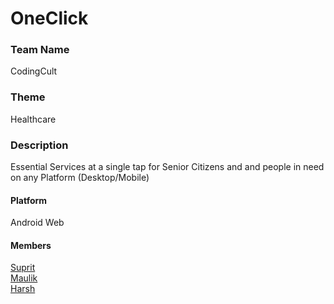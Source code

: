 # OneClick

### Team Name
CodingCult

### Theme
Healthcare

### Description
Essential Services at a single tap for Senior Citizens and and people in need on any Platform (Desktop/Mobile)

#### Platform
Android
Web

#### Members
<a href='https://github.com/suprit98'>Suprit</a> <br>
<a href='https://github.com/maulikchevli'>Maulik</a> <br>
<a href='https://github.com/harshsurti4199'>Harsh</a> <br>
